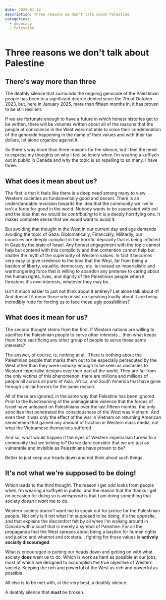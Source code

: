```yaml
---
date: 2025-01-12
description: Three reasons we don't talk about Palestine
categories:
  - Advocacy
  - Palestine
---
```


# Three reasons we don't talk about Palestine

## There's way more than three

The deathly silence that surrounds the ongoing genocide of the Palestinian people has been to a significant degree dented since the 7th of October 2023, but, here in January 2025, more than fifteen months in, it has proven to be still resilient.

If we are fortunate enough to have a future in which honest histories get to be written, there will be volumes written about all of the reasons that the people of conscience in the West were not able to voice their condemnation of the genocide happening in the name of their values and with their tax dollars, let alone organize against it.

So there's way more than three reasons for the silence, but I feel the need to express my thoughts on why I feel so lonely when I'm wearing a kuffiyeh out in public in Canada and why the topic is so repelling to so many. I have three.

<!-- more -->

## What does it mean about us?

The first is that it feels like there is a deep need among many to view Western societies as fundamentally good and decent. There is an understandable revulsion towards the idea that the community we live in isn't a force for good in the world. Nobody wants to be associated with evil and the idea that we would be *contributing* to it is a deeply horrifying one. It makes complete sense that we would want to avoid it.

But avoiding that thought in the West in our current day and age demands avoiding the topic of Gaza. Diplomatically, Financially, Militarily, our countries are deeply complicit in the horrific depravity that is being inflicted in Gaza by the state of Israel. Any honest engagement with the topic cannot help but contend with this complicity and that contention cannot help but shatter the myth of the superiority of Western values. In fact it becomes very easy to give credence to the idea that the West, far from being a bastion of liberty, equality, democracy, etc. is instead an imperialistic and warmongering force that is willing to abandon any pretense to caring about the human rights, lives, and dignity of the Palestinian people when it threatens it's own interests, whatever they may be.

Isn't it much easier to just not think about it entirely? Let alone talk about it? And doesn't it mean those who insist on speaking loudly about it are being incredibly rude for forcing us to face these ugly possibilities?

## What does it mean for us?

The second thought stems from the first. If Western nations are willing to sacrifice the Palestinian people to serve other interests... then what keeps them from sacrificing any other group of people to serve those same interests?

The answer, of course, is, nothing at all. There is nothing about the Palestinian people that marks them out to be especially persecuted by the West other than they were unlucky enough to be seen as obstacles to Western imperialist designs over their part of the world. They are far from the only victims of this phenomenon, there are millions and millions of people all across all parts of Asia, Africa, and South America that have gone through similar horrors for the same reason.

All of these are ignored, in the same way that Palestine has been ignored. Prior to the livestreaming of the unimaginable violence that the forces of Israel have unleased on Palestinians over the last fifteen months, the only atrocities that penetrated the consciousness of the West was Vietnam. And even then it was only the effect of the war in Vietnam on returning American servicemen that gained any amount of traction in Western mass media, not what the Vietnamese themselves suffered.

And so, what would happen if the eyes of Western imperialism turned to a community that we belong to? Do we dare consider that we are just as vulnerable and invisible as Palestinians have proven to be?

Better to just keep our heads down and not think about such things.

## It's not what we're supposed to be doing!

Which leads to the third thought. The reason I get odd looks from people when I'm wearing a kuffiyeh in public, and the reason that the thanks I get on occasion for doing so is *whispered* is that I am doing something that society *doesn't want* me to do.

Western society *doesn't want* me to speak out for justice for the Palestinian people. Not only is it not what I'm supposed to be doing, it's the *opposite*, and that explains the discomfort felt by all when I'm walking around in Canada with a scarf that is merely a symbol of Palestine. For all the propaganda that the West spreads about being a bastion for human rights and justice and whatnot and etcetera... fighting for those values is **actively socially discouraged**.

What *is* encouraged is putting our heads down and getting on with what society **does** want us to do. Which is work as hard as possible at our jobs, most of which are designed to accomplish the true objective of Western society. Keeping the rich and powerful of the West as rich and powerful as possible.

All else is to be met with, at the very best, a deathly silence.

A deathly silence that ***must*** be broken.
